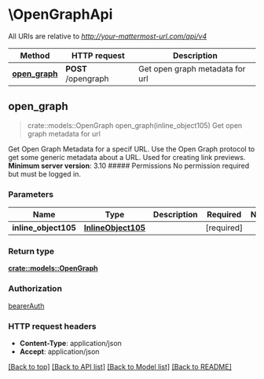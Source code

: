 # \OpenGraphApi

All URIs are relative to *http://your-mattermost-url.com/api/v4*

Method | HTTP request | Description
------------- | ------------- | -------------
[**open_graph**](OpenGraphApi.md#open_graph) | **POST** /opengraph | Get open graph metadata for url



## open_graph

> crate::models::OpenGraph open_graph(inline_object105)
Get open graph metadata for url

Get Open Graph Metadata for a specif URL. Use the Open Graph protocol to get some generic metadata about a URL. Used for creating link previews.  __Minimum server version__: 3.10  ##### Permissions No permission required but must be logged in. 

### Parameters


Name | Type | Description  | Required | Notes
------------- | ------------- | ------------- | ------------- | -------------
**inline_object105** | [**InlineObject105**](InlineObject105.md) |  | [required] |

### Return type

[**crate::models::OpenGraph**](OpenGraph.md)

### Authorization

[bearerAuth](../README.md#bearerAuth)

### HTTP request headers

- **Content-Type**: application/json
- **Accept**: application/json

[[Back to top]](#) [[Back to API list]](../README.md#documentation-for-api-endpoints) [[Back to Model list]](../README.md#documentation-for-models) [[Back to README]](../README.md)

